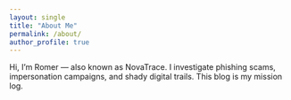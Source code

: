 ```yaml
---
layout: single
title: "About Me"
permalink: /about/
author_profile: true
---
```


Hi, I’m Romer — also known as NovaTrace. I investigate phishing scams, impersonation campaigns, and shady digital trails. This blog is my mission log.
